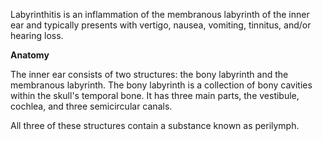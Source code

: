 Labyrinthitis is an inflammation of the membranous labyrinth of the inner ear and typically presents with vertigo, nausea, vomiting, tinnitus, and/or hearing loss.

**Anatomy**

The inner ear consists of two structures: the bony labyrinth and the membranous labyrinth. The bony labyrinth is a collection of bony cavities within the skull's temporal bone. It has three main parts, the vestibule, cochlea, and three semicircular canals.

All three of these structures contain a substance known as perilymph.